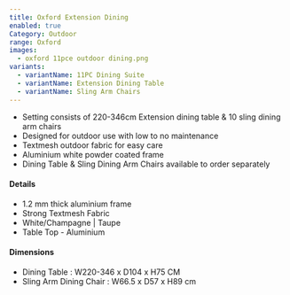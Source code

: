 ```yaml
---
title: Oxford Extension Dining
enabled: true
Category: Outdoor
range: Oxford
images:
  - oxford 11pce outdoor dining.png
variants:
  - variantName: 11PC Dining Suite
  - variantName: Extension Dining Table
  - variantName: Sling Arm Chairs
---
```


* Setting consists of 220-346cm Extension dining table & 10 sling dining arm chairs
* Designed for outdoor use with low to no maintenance
* Textmesh outdoor fabric for easy care
* Aluminium white powder coated frame
* Dining Table & Sling Dining Arm Chairs available to order separately

#### Details

* 1.2 mm thick aluminium frame
* Strong Textmesh Fabric
* White/Champagne | Taupe
* Table Top - Aluminium


#### Dimensions

* Dining Table : W220-346 x D104 x H75 CM
* Sling Arm Dining Chair : W66.5 x D57 x H89 cm
